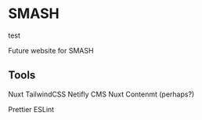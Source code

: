 # SMASH

test
 
Future website for SMASH

## Tools

Nuxt
TailwindCSS
Netifly CMS
Nuxt Contenmt (perhaps?)

Prettier
ESLint